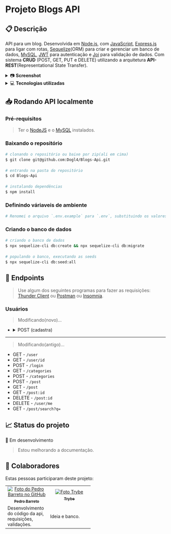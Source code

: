 # Projeto Blogs API

## 📋 Descrição

API para um blog. Desenvolvida em [Node.js](https://nodejs.org/en/), com [JavaScript](https://www.javascript.com/learn/strings), [Express.js](https://expressjs.com/en/api.html) para ligar com rotas, [Sequelize](https://sequelize.org/)(ORM) para criar e gerenciar um banco de dados, [MySQL](https://www.mysql.com/), [JWT](https://jwt.io/) para autenticação e [Joi](https://www.npmjs.com/package/joi) para validação de dados. Com sistema **CRUD** (POST, GET, PUT e DELETE) utilizando a arquitetura **API-REST**(Representational State Transfer).

<details>
  <summary>📷 <strong>Screenshot</strong></summary><br />

| [<img alt="Screenshot da API" height="400" width="auto" src="./blogApi.gif">](./blogApi.gif "Screenshot da API") |
|------------------------------------------------------------------------------------------------------------------|
| _1.1-api-gif_                                                                                                    |
</details>

<details>
  <summary>💻 <strong>Tecnologias utilizadas</strong></summary><br />

- [JavaScript](https://www.javascript.com/learn/strings): Linguagem de programação.
- [NodeJS](https://nodejs.org/en/): Motor de JavaScript para criação de aplicações web.
- [ExpressJS](https://expressjs.com/): Framework para desenvolvimento da API.
- [MYSQL](https://www.mysql.com/): Banco de dados.
- [Sequilize](https://sequelize.org/): ORM para o MYSQL.
- [Joi](https://www.npmjs.com/package/joi): Validação de dados.
- [JWT](https://www.npmjs.com/package/jsonwebtoken): Autenticação.
- [Dotenv](https://www.npmjs.com/package/dotenv): Carregamento de variáveis de ambiente.
</details>

## 📥 Rodando API localmente

### Pré-requisitos
> Ter o [NodeJS](https://nodejs.org/en/) e o [MySQL](https://www.mysql.com/) instalados.

### Baixando o repositório

```bash
# clonando o repositório ou baixe por zip(ali em cima)
$ git clone git@github.com:Dogl4/Blogs-Api.git

# entrando na pasta do repositório
$ cd Blogs-Api

# instalando dependências
$ npm install
```

### Definindo váriaveis de ambiente
```bash
# Renomei o arquivo `.env.example` para `.env`, substituindo os valores por seus respectivos dados locais.
```

### Criando o banco de dados

```bash
# criando o banco de dados
$ npx sequelize-cli db:create && npx sequelize-cli db:migrate

# populando o banco, executando as seeds
$ npx sequelize-cli db:seed:all 
```

## 🎈 Endpoints

> Use algum dos seguintes programas para fazer as requisições:  [Thunder Client](https://www.thunderclient.com/) ou [Postman](https://www.postman.com/) ou [Insomnia](https://insomnia.rest/).

### Usuários

> Modificando(novo)...
- <details>
      <summary>POST (cadastra)</summary>

  - Url:
     - `/user`
     - Exemplo: `http://localhost:3000/user`
  - Request:
    - Body:
      ```json
        {
            "email": "doougllas@hotmail.com.br",
            "password": "123456"
        }
      ```

  - Response sucesso:
      - Status: `201 Created`
      - Body:
        ```json
        {
            "token": "eyJhbGciOiJIUzI1NiIsInR5cCI6IkpXVCJ9.eyJpc0FkbWluIjpmYWxzZSwidXNlckVtYWlsIjoiYWFhQGFhYS5jbyIsImlhdCI6MTY1OTM1NjE1NywiZXhwIjoxNjU5NDQyNTU3LCJzdWIiOiJhYWFAYWFhLmNvIn0.y3TmHszGD1XvS-PatCJ1zofM8ZLG4YnGm5UantcP2Ak"
        }
        ```

  - Response erro:
      - Status: `409 Conflict`
      - Body: 
        ```json
        {
            "message": "User already registered"
        }
        ```

    - Status: `400 Bad Request`
    - Body:
      ```json
      {
          "message": "\"email\" is required"
      }
      ```
      ```json
      {
          "message": "\"email\" is not allowed to be empty"
      }
      ```
      ```json
      {
          "message": "\"password\" is required"
      }
      ```
      ```json
      {
          "message": "\"password\" is not allowed to be empty"
      }
      ```
      ```json
      {
          "message": "\"password\" length must be 6 characters long"
      }
      ```
</details>

---

> Modificando(antigo)...
- GET - `/user`
- GET - `/user/id`
- POST - `/login`
- GET - `/categories`
- POST - `/categories`
- POST - `/post`
- GET - `/post`
- GET - `/post:id`
- DELETE - `/post:id`
- DELETE - `/user/me`
- GET - `/post/search?q=`

## 📈 Status do projeto

<!-- ✅ Concluído  -->
🚧 Em desenvolvimento
> Estou melhorando a documentação.

## 👥 Colaboradores

Estas pessoas participaram deste projeto:

<table>
  <tr  style="width:120px">
    <td align="center">
      <a target=”_blank” href="https://github.com/Dogl4">
        <img src="https://avatars.githubusercontent.com/u/85720722?s=400&u=c260de98c1eee20df67d72857c3bcc8682fed68a&v=4" width="100px;" alt="Foto do Pedro Barreto no GitHub"/><br>
        <sub>
          <b>Pedro Barreto</b>
        </sub>
      </a>
    </td>
    <td align="center">
      <a target=”_blank” href="https://github.com/betrybe">
        <img src="https://avatars.githubusercontent.com/u/55410300?s=200&v=4" width="100px;" alt="Foto Trybe"/><br>
        <sub>
          <b>Trybe</b>
        </sub>
      </a>
    </td>
  </tr>
  <td width="120px;">
    Desenvolvimento do código da api, requisições, validações.
  </td>
  <td width="120px;">
    Ideia e banco.
  </td>
  </th>
</table>
